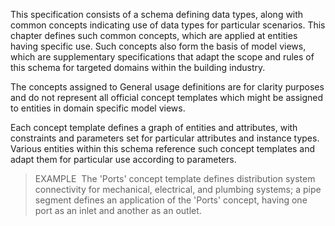 This specification consists of a schema defining data types, along with common concepts indicating use of data types for particular scenarios. This chapter defines such common concepts, which are applied at entities having specific use. Such concepts also form the basis of model views, which are supplementary specifications that adapt the scope and rules of this schema for targeted domains within the building industry.

The concepts assigned to General usage definitions are for clarity purposes and do not represent all official concept templates which might be assigned to entities in domain specific model views.

Each concept template defines a graph of entities and attributes, with constraints and parameters set for particular attributes and instance types. Various entities within this schema reference such concept templates and adapt them for particular use according to parameters.

> EXAMPLE&nbsp; The 'Ports' concept template defines distribution system connectivity for mechanical, electrical, and plumbing systems; a pipe segment defines an application of the 'Ports' concept, having one port as an inlet and another as an outlet.

